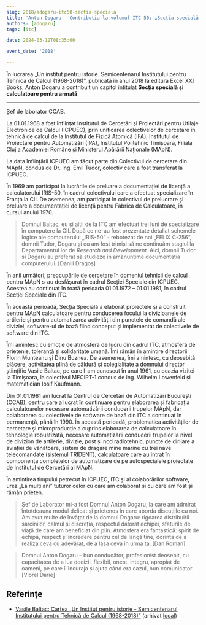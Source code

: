 ```yaml
---
slug: 2018/adogaru-itc50-sectia-speciala
title: 'Anton Dogaru - Contribuția la volumul ITC-50: „Secția specială și calculatoare pentru armată”'
authors: [adogaru]
tags: [itc]

date: 2024-03-12T08:35:00

event_date: '2018'

---
```


În lucrarea „Un institut pentru istorie. Semicentenarul
Institutului pentru Tehnica de Calcul (1968-2018)”, publicată
în anul 2018 la editura Excel XXI Books, Anton Dogaru a
contribuit un capitol intitulat
**Secția specială și calculatoare pentru armată**.

<!-- truncate -->

---

Șef de laborator CCAB.

La 01.01.1968 a fost înființat Institutul de
Cercetări și Proiectări pentru Utilaje Electronice de
Calcul (ICPUEC), prin unificarea colectivelor de
cercetare în tehnică de calcul de la Institutul de
Fizică Atomică (IFA), Institutul de Proiectare pentru
Automatizări (IPA), Institutul Politehnic Timișoara,
Filiala Cluj a Academiei Române și Ministerul
Apărării Naționale (MApN).

La data înființării ICPUEC am făcut parte din
Colectivul de cercetare din MApN, condus de Dr. Ing. Emil Tudor, colectiv
care a fost transferat la ICPUEC.

În 1969 am participat la lucrările de preluare a documentației de licență a
calculatorului IRIS-50, în cadrul colectivului care a efectuat specializare în
Franța la CII. De asemenea, am participat în colectivul de prelucrare și
preluare a documentației de licență pentru Fabrica de Calculatoare, în cursul
anului 1970.

> Domnul Baltac, eu și alții de la ITC am efectuat trei luni de specializare în
computere la CII. După ce ne-au fost prezentate detaliat schemele logice ale
computerului „IRIS-50” - rebotezat de noi „FELIX C-256”, domnii Tudor,
Dogaru și eu am fost trimiși să ne continuăm stagiul la Departamentul lor
de _Research and Development_. Aici, domnii Tudor și Dogaru au preferat să
studieze în amănunțime documentația computerului. [Daniil Dragoș]

În anii următori, preocupările de cercetare în domeniul tehnicii de calcul
pentru MApN s-au desfășurat în cadrul Secției Speciale din ICPUEC. Acestea
au continuat în toată perioada 01.01.1972 – 01.01.1981, în cadrul Secției
Speciale din ITC.

În această perioadă, Secția Specială a elaborat proiectele și a construit
pentru MApN calculatoare pentru conducerea focului la divizioanele de
artilerie și pentru automatizarea activității din punctele de comandă ale
diviziei, software-ul de bază fiind conceput și implementat de colectivele de
software din ITC.

Îmi amintesc cu emoție de atmosfera de lucru din cadrul ITC, atmosferă
de prietenie, toleranță și solidaritate umană. Îmi rămân în amintire
directorii Florin Munteanu și Dinu Buznea. De asemenea, îmi amintesc, cu
deosebită plăcere, activitatea plină de căldură și colegialitate a domnului
director științific Vasile Baltac, pe care l-am cunoscut în anul 1961, cu ocazia
vizitei la Timișoara, la colectivul MECIPT-1 condus de ing. Wilhelm
Lowenfeld și matematician Iosif Kaufmann.

Din 01.01.1981 am lucrat la Centrul de Cercetări de Automatizări
București (CCAB), centru care a lucrat în continuare pentru elaborarea și fabricația
calculatoarelor necesare automatizării conducerii trupelor MApN, dar
colaborarea cu colectivele de software de bază din ITC a continuat în
permanență, până în 1990. În această perioadă, problematica activităților de
cercetare și microproducție a cuprins elaborarea de calculatoare în
tehnologie robustizată, necesare automatizării conducerii trupelor la nivel de
divizion de artilerie, divizie, post și nod radiotehnic, puncte de dirijare a
aviației de vânătoare, sistem de dragare mine marine cu trei nave
telecomandate (sistemul TRIDENT), calculatoare care au intrat în
componența completelor de automatizare de pe autospecialele proiectate de
Institutul de Cercetări al MApN.

În amintirea timpului petrecut în ICPUEC, ITC și al colaborărilor
software, urez „La mulți ani” tuturor celor cu care am colaborat și cu care
am fost și rămân prieten.

> Șef de Laborator mi-a fost Domnul Anton Dogaru, la care am admirat
întotdeauna modul delicat și prietenos în care aborda discuțiile cu noi. Am
avut multe de învățat de la domnul Dogaru: rigoarea distribuirii sarcinilor,
calmul și discreția, respectul datorat echipei, sfaturile de viață de care am
beneficiat din plin. Atmosfera era fantastică: spirit de echipă, respect și
încredere pentru cel de lângă tine, dorința de a realiza ceva cu adevărat, de a
lăsa ceva în urma ta. [Dan Roman]

> Domnul Anton Dogaru – bun conducător, profesionist deosebit, cu
capacitatea de a lua decizii, flexibil, onest, integru, apropiat de oameni, pe
care îi încuraja și ajuta când era cazul, bun comunicator. [Viorel Darie]

## Referințe

- [Vasile Baltac: Cartea „Un Institut pentru istorie - Semicentenarul Institutului pentru Tehnică de Calcul (1968-2018)”](/amintiri/2018/vbaltac-carte-itc-50-ani/) (arhivat [local](https://cronica-it.github.io/arhiva/#2018))
